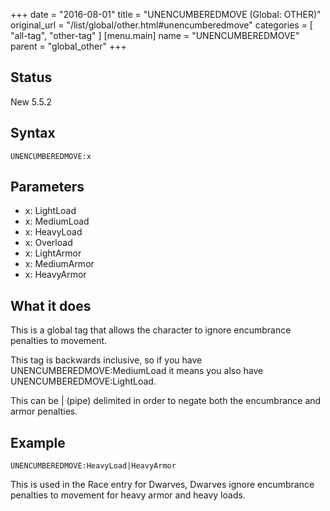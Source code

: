 +++
date = "2016-08-01"
title = "UNENCUMBEREDMOVE (Global: OTHER)"
original_url = "/list/global/other.html#unencumberedmove"
categories = [ "all-tag", "other-tag" ]
[menu.main]
    name = "UNENCUMBEREDMOVE"
    parent = "global_other"
+++

## Status

New 5.5.2

## Syntax

`UNENCUMBEREDMOVE:x`

## Parameters

-   x: LightLoad
-   x: MediumLoad
-   x: HeavyLoad
-   x: Overload
-   x: LightArmor
-   x: MediumArmor
-   x: HeavyArmor



What it does
------------

This is a global tag that allows the character to ignore encumbrance
penalties to movement.

This tag is backwards inclusive, so if you have
UNENCUMBEREDMOVE:MediumLoad it means you also have
UNENCUMBEREDMOVE:LightLoad.

This can be | (pipe) delimited in order to negate both the encumbrance
and armor penalties.

Example
-------

`UNENCUMBEREDMOVE:HeavyLoad|HeavyArmor`

This is used in the Race entry for Dwarves, Dwarves ignore encumbrance
penalties to movement for heavy armor and heavy loads.

